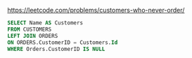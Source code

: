 https://leetcode.com/problems/customers-who-never-order/

```sql
SELECT Name AS Customers
FROM CUSTOMERS
LEFT JOIN ORDERS
ON ORDERS.CustomerID = Customers.Id
WHERE Orders.CustomerID IS NULL
```
